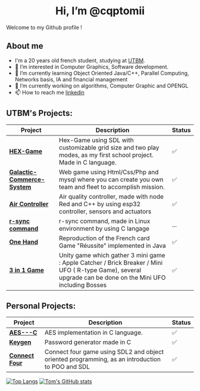 <h1 align="center"> Hi, I’m @cqptomii </h1

Welcome to my Github profile !

## About me
-    I'm a 20 years old french student, studying at [UTBM](https://utbm.fr/ " ").
- 👀 I’m interested in Computer Graphics, Software development.
- 🌱 I’m currently learning Object Oriented Java/C++, Parallel Computing, Networks basis, IA and financial management
- 💞️ I’m currently working on algorithms, Computer Graphic and OPENGL
- 📫 How to reach me [linkedin](https://www.linkedin.com/in/tom-fraisse-644475251/)

## UTBM's Projects:
|Project|Description|Status|
|---|---|---|
| [**HEX-Game**](https://github.com/cqptomii/IF2Project-HEX-Game) | Hex-Game using SDL with customizable grid size and two play modes, as my first school project. Made in C language.|✅|
| [**Galactic-Commerce-System**](https://github.com/julesprrt/Galactic-Management-Commerce-System) | Web game using Html/Css/Php and mysql where you can create you own team and fleet to accomplish mission.|✅|
| [**Air Controller**](https://github.com/cqptomii/IF3B-Project)| Air quality controller, made with node Red and C++ by using esp32 controller, sensors and actuators |✅|
| [**r-sync command**](https://github.com/cqptomii/Projet-LP25)| r-sync command, made in Linux environment by using C langage |...|
| [**One Hand**](https://github.com/cqptomii/One-Hand)| Reproduction of the French card Game "Réussite" implemented in Java |✅|
| [**3 in 1 Game**](https://github.com/cqptomii/3-in-1-Game)| Unity game which gather 3 mini game : Apple Catcher / Brick Breaker / Mini UFO ( R-type Game), several upgrade can be done on the Mini UFO including Bosses|✅|


## Personal Projects:
|Project|Description|Status|
|---|---|---|
| [**AES---C**](https://github.com/cqptomii/AES---C) | AES implementation in C language.|✅|
| [**Keygen**](https://github.com/cqptomii/Keygen) | Password generator made in C | ✅|
| [**Connect Four**](https://github.com/cqptomii/Connect-Four) | Connect four game using SDL2 and object oriented programming, as an introduction to POO and SDL|✅|

[![Top Langs](https://github-readme-stats.vercel.app/api?username=cqptomii&theme=algolia&show_icons=true)](https://github.com/cqptomii)     [![Tom's GitHub stats](https://github-readme-stats.vercel.app/api/top-langs?username=cqptomii&hide=html,scss,stylus,blade,jupyter%20notebook,python,css,shell,batchfile,dockerfile,typescript&theme=algolia&show_icons=true)](https://github.com/cqptomii)
